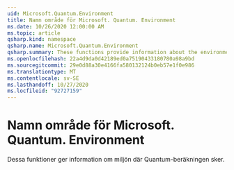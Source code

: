 ```yaml
---
uid: Microsoft.Quantum.Environment
title: Namn område för Microsoft. Quantum. Environment
ms.date: 10/26/2020 12:00:00 AM
ms.topic: article
qsharp.kind: namespace
qsharp.name: Microsoft.Quantum.Environment
qsharp.summary: These functions provide information about the environment in which the quantum computation is occuring.
ms.openlocfilehash: 22a4d9da0d42189ed0a75190433180780a98a9bd
ms.sourcegitcommit: 29e0d88a30e4166fa580132124b0eb57e1f0e986
ms.translationtype: MT
ms.contentlocale: sv-SE
ms.lasthandoff: 10/27/2020
ms.locfileid: "92727159"
---
```

# <a name="microsoftquantumenvironment-namespace"></a>Namn område för Microsoft. Quantum. Environment

Dessa funktioner ger information om miljön där Quantum-beräkningen sker.

